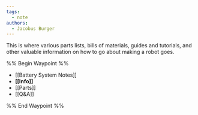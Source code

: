 ```yaml
---
tags:
  - note
authors:
  - Jacobus Burger
---
```


This is where various parts lists, bills of materials, guides and tutorials, and other valuable information on how to go about making a robot goes.

%% Begin Waypoint %%
- [[Battery System Notes]]
- **[[Info]]**
- [[Parts]]
- [[Q&A]]

%% End Waypoint %%